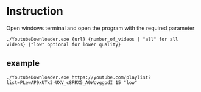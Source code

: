 # Instruction
Open windows terminal and open the program with the required parameter
```
./YoutubeDownloader.exe {url} {number_of_videos | "all" for all videos} {"low" optional for lower quality}
```
## example

```
./YoutubeDownloader.exe https://youtube.com/playlist?list=PLewAP9xUTx3-UXV_c8PRX5_A0WcvggodI 15 "low"
```
